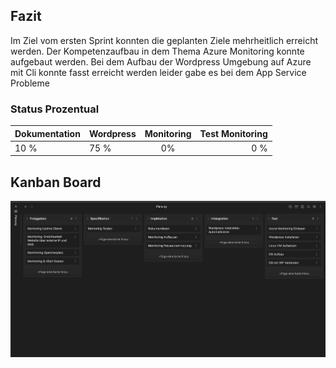 ## Fazit

Im Ziel vom ersten Sprint konnten die geplanten Ziele mehrheitlich erreicht werden. Der Kompetenzaufbau in dem Thema Azure Monitoring konnte aufgebaut werden. Bei dem Aufbau der Wordpress Umgebung auf Azure mit Cli konnte fasst erreicht werden leider gabe es bei dem App Service Probleme

### Status Prozentual

| Dokumentation | Wordpress | Monitoring | Test Monitoring |  
| - | :- | :-: | -: |  
| 10 % | 75 % | 0% | 0 % | 


## Kanban Board
![](attachments/Pasted%20image%2020230615204150.png)
